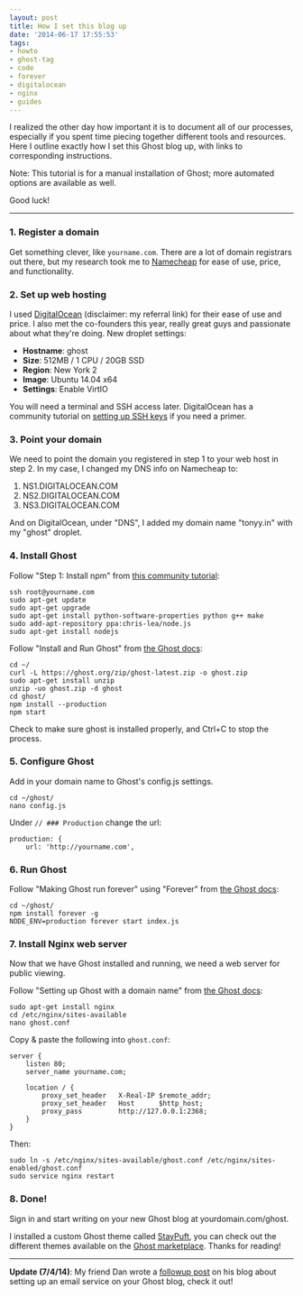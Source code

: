 ```yaml
---
layout: post
title: How I set this blog up
date: '2014-06-17 17:55:53'
tags:
- howto
- ghost-tag
- code
- forever
- digitalocean
- nginx
- guides
---
```


I realized the other day how important it is to document all of our processes, especially if you spent time piecing together different tools and resources. Here I outline exactly how I set this Ghost blog up, with links to corresponding instructions.

Note: This tutorial is for a manual installation of Ghost; more automated options are available as well.

Good luck!

---

### 1. Register a domain

Get something clever, like `yourname.com`. There are a lot of domain registrars out there, but my research took me to [Namecheap](https://www.namecheap.com/) for ease of use, price, and functionality.

### 2. Set up web hosting

I used [DigitalOcean](https://www.digitalocean.com/?refcode=0162abfbe338) (disclaimer: my referral link) for their ease of use and price. I also met the co-founders this year, really great guys and passionate about what they're doing.
New droplet settings:

* **Hostname**: ghost
* **Size**: 512MB / 1 CPU / 20GB SSD
* **Region**: New York 2
* **Image**: Ubuntu 14.04 x64
* **Settings**: Enable VirtIO

You will need a terminal and SSH access later. DigitalOcean has a community tutorial on [setting up SSH keys](https://www.digitalocean.com/community/tutorials/how-to-set-up-ssh-keys--2) if you need a primer.

### 3. Point your domain

We need to point the domain you registered in step 1 to your web host in step 2. In my case, I changed my DNS info on Namecheap to:

1. NS1.DIGITALOCEAN.COM
2. NS2.DIGITALOCEAN.COM
3. NS3.DIGITALOCEAN.COM

And on DigitalOcean, under "DNS", I added my domain name "tonyy.in" with my "ghost" droplet.

### 4. Install Ghost

Follow "Step 1: Install npm" from [this community tutorial](https://www.digitalocean.com/community/tutorials/how-to-host-ghost-with-nginx-on-digitalocean):

    ssh root@yourname.com
    sudo apt-get update
    sudo apt-get upgrade
    sudo apt-get install python-software-properties python g++ make
    sudo add-apt-repository ppa:chris-lea/node.js
    sudo apt-get install nodejs

Follow "Install and Run Ghost" from [the Ghost docs](http://docs.ghost.org/installation/linux/):

    cd ~/
    curl -L https://ghost.org/zip/ghost-latest.zip -o ghost.zip
    sudo apt-get install unzip
    unzip -uo ghost.zip -d ghost
    cd ghost/
	npm install --production
    npm start

Check to make sure ghost is installed properly, and Ctrl+C to stop the process.

### 5. Configure Ghost

Add in your domain name to Ghost's config.js settings.

    cd ~/ghost/
    nano config.js
    
Under `// ### Production` change the url:

    production: {
        url: 'http://yourname.com',

### 6. Run Ghost

Follow "Making Ghost run forever" using "Forever" from [the Ghost docs](http://docs.ghost.org/installation/deploy/):

    cd ~/ghost/
    npm install forever -g
    NODE_ENV=production forever start index.js

### 7. Install Nginx web server

Now that we have Ghost installed and running, we need a web server for public viewing.

Follow "Setting up Ghost with a domain name" from [the Ghost docs](http://docs.ghost.org/installation/deploy/):

    sudo apt-get install nginx
    cd /etc/nginx/sites-available
    nano ghost.conf
    
Copy & paste the following into `ghost.conf`:

    server {
        listen 80;
        server_name yourname.com;

        location / {
            proxy_set_header   X-Real-IP $remote_addr;
            proxy_set_header   Host      $http_host;
            proxy_pass         http://127.0.0.1:2368;
        }
    }
    
Then:

    sudo ln -s /etc/nginx/sites-available/ghost.conf /etc/nginx/sites-enabled/ghost.conf
    sudo service nginx restart

### 8. Done!

Sign in and start writing on your new Ghost blog at yourdomain.com/ghost.

I installed a custom Ghost theme called [StayPuft](https://github.com/dlecina/StayPuft), you can check out the different themes available on the [Ghost marketplace](http://marketplace.ghost.org/). Thanks for reading!

---
**Update (7/4/14)**: My friend Dan wrote a [followup post](http://swrhim.com/configure-your-ghost-servers-email/) on his blog about setting up an email service on your Ghost blog, check it out!